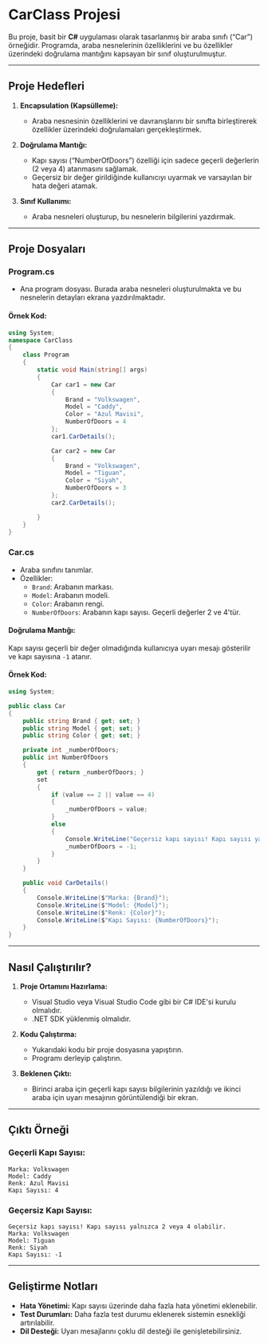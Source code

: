 # CarClass Projesi

Bu proje, basit bir **C#** uygulaması olarak tasarlanmış bir araba sınıfı (“Car”) örneğidir. Programda, araba nesnelerinin özelliklerini ve bu özellikler üzerindeki doğrulama mantığını kapsayan bir sınıf oluşturulmuştur.

---

## Proje Hedefleri
1. **Encapsulation (Kapsülleme):**
   - Araba nesnesinin özelliklerini ve davranışlarını bir sınıfta birleştirerek özellikler üzerindeki doğrulamaları gerçekleştirmek.

2. **Doğrulama Mantığı:**
   - Kapı sayısı (“NumberOfDoors”) özelliği için sadece geçerli değerlerin (2 veya 4) atanmasını sağlamak.
   - Geçersiz bir değer girildiğinde kullanıcıyı uyarmak ve varsayılan bir hata değeri atamak.

3. **Sınıf Kullanımı:**
   - Araba nesneleri oluşturup, bu nesnelerin bilgilerini yazdırmak.

---

## Proje Dosyaları

### **Program.cs**
- Ana program dosyası. Burada araba nesneleri oluşturulmakta ve bu nesnelerin detayları ekrana yazdırılmaktadır.

#### Örnek Kod:
```csharp
using System;
namespace CarClass
{
    class Program
    {
        static void Main(string[] args)
        {
            Car car1 = new Car
            {
                Brand = "Volkswagen",
                Model = "Caddy",
                Color = "Azul Mavisi",
                NumberOfDoors = 4
            };
            car1.CarDetails();

            Car car2 = new Car
            {
                Brand = "Volkswagen",
                Model = "Tiguan",
                Color = "Siyah",
                NumberOfDoors = 3
            };
            car2.CarDetails();

        }
    }
}
```

### **Car.cs**
- Araba sınıfını tanımlar.
- Özellikler:
  - `Brand`: Arabanın markası.
  - `Model`: Arabanın modeli.
  - `Color`: Arabanın rengi.
  - `NumberOfDoors`: Arabanın kapı sayısı. Geçerli değerler 2 ve 4'tür.

#### Doğrulama Mantığı:
Kapı sayısı geçerli bir değer olmadığında kullanıcıya uyarı mesajı gösterilir ve kapı sayısına `-1` atanır.

#### Örnek Kod:
```csharp
using System;

public class Car
{
    public string Brand { get; set; }
    public string Model { get; set; }
    public string Color { get; set; }

    private int _numberOfDoors;
    public int NumberOfDoors
    {
        get { return _numberOfDoors; }
        set
        {
            if (value == 2 || value == 4)
            {
                _numberOfDoors = value;
            }
            else
            {
                Console.WriteLine("Geçersiz kapı sayısı! Kapı sayısı yalnızca 2 veya 4 olabilir.");
                _numberOfDoors = -1;
            }
        }
    }

    public void CarDetails()
    {
        Console.WriteLine($"Marka: {Brand}");
        Console.WriteLine($"Model: {Model}");
        Console.WriteLine($"Renk: {Color}");
        Console.WriteLine($"Kapı Sayısı: {NumberOfDoors}");
    }
}
```

---

## Nasıl Çalıştırılır?

1. **Proje Ortamını Hazırlama:**
   - Visual Studio veya Visual Studio Code gibi bir C# IDE'si kurulu olmalıdır.
   - .NET SDK yüklenmiş olmalıdır.

2. **Kodu Çalıştırma:**
   - Yukarıdaki kodu bir proje dosyasına yapıştırın.
   - Programı derleyip çalıştırın.

3. **Beklenen Çıktı:**
   - Birinci araba için geçerli kapı sayısı bilgilerinin yazıldığı ve ikinci araba için uyarı mesajının görüntülendiği bir ekran.

---

## Çıktı Örneği

### Geçerli Kapı Sayısı:
```
Marka: Volkswagen
Model: Caddy
Renk: Azul Mavisi
Kapı Sayısı: 4
```

### Geçersiz Kapı Sayısı:
```
Geçersiz kapı sayısı! Kapı sayısı yalnızca 2 veya 4 olabilir.
Marka: Volkswagen
Model: Tiguan
Renk: Siyah
Kapı Sayısı: -1
```

---

## Geliştirme Notları
- **Hata Yönetimi:** Kapı sayısı üzerinde daha fazla hata yönetimi eklenebilir.
- **Test Durumları:** Daha fazla test durumu eklenerek sistemin esnekliği artırılabilir.
- **Dil Desteği:** Uyarı mesajlarını çoklu dil desteği ile genişletebilirsiniz.

